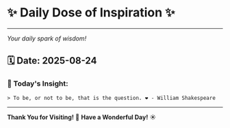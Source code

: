 # ✨ Daily Dose of Inspiration ✨

--- 

_Your daily spark of wisdom!_

## 🗓️ Date: **2025-08-24**

### 💬 Today's Insight:
```
> To be, or not to be, that is the question. ❤️ - William Shakespeare
```

--- 

**Thank You for Visiting!** 🙏
**Have a Wonderful Day!** ☀️
